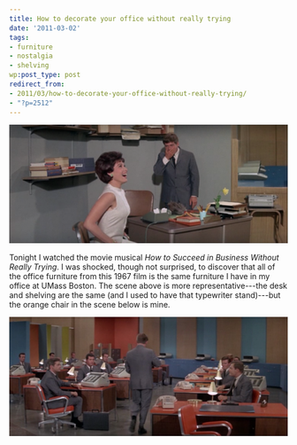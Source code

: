 ```yaml
---
title: How to decorate your office without really trying
date: '2011-03-02'
tags:
- furniture
- nostalgia
- shelving
wp:post_type: post
redirect_from:
- 2011/03/how-to-decorate-your-office-without-really-trying/
- "?p=2512"
---
```


![](2011-03-02-How-to-decorate-your-office-without-really-trying/succeed-at-business-1-600x255.png "succeed at business 1")

Tonight I watched the movie musical _How to Succeed in Business Without Really Trying_. I was shocked, though not surprised, to discover that all of the office furniture from this 1967 film is the same furniture I have in my office at UMass Boston. The scene above is more representative---the desk and shelving are the same (and I used to have that typewriter stand)---but the orange chair in the scene below is mine.

![](2011-03-02-How-to-decorate-your-office-without-really-trying/succeed-at-business-2-600x256.png "succeed at business 2")
